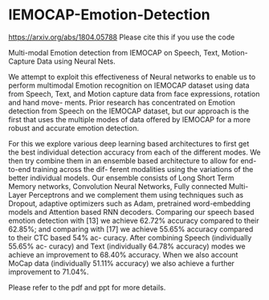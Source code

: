 # IEMOCAP-Emotion-Detection

https://arxiv.org/abs/1804.05788 
Please cite this if you use the code



Multi-modal Emotion detection from IEMOCAP on Speech, Text, Motion-Capture Data using Neural Nets.



We attempt to exploit this effectiveness of Neural networks to enable us to perform multimodal Emotion recognition on IEMOCAP dataset using data from Speech, Text, and Motion capture data from face expressions, rotation and hand move- ments. Prior research has concentrated on Emotion detection from Speech on the IEMOCAP dataset, but our approach is the first that uses the multiple modes of data offered by IEMOCAP for a more robust and accurate emotion detection.


For this we explore various deep learning based architectures to first get the best individual detection accuracy from each of the different modes. We then try combine them in an ensemble based architecture to allow for end-to-end training across the dif- ferent modalities using the variations of the better individual models. Our ensemble consists of Long Short Term Memory networks, Convolution Neural Networks, Fully connected Multi-Layer Perceptrons and we complement them using techniques such as Dropout, adaptive optimizers such as Adam, pretrained word-embedding models and Attention based RNN decoders. Comparing our speech based emotion detection with [13] we achieve 62.72% accuracy compared to their 62.85%; and comparing with [17] we achieve 55.65% accuracy compared to their CTC based 54% ac- curacy. After combining Speech (individually 55.65% ac- curacy) and Text (individually 64.78% accuracy) modes we achieve an improvement to 68.40% accuracy. When we also account MoCap data (individually 51.11% accuracy) we also achieve a further improvement to 71.04%.

Please refer to the pdf and ppt for more details.
